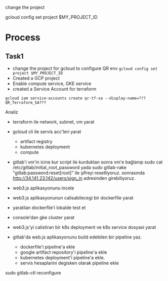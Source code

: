 

change the project 

gcloud config set project $MY_PROJECT_ID

# Process 
## Task1
- change the project for gcloud to configure QR env 
`gcloud config set project $MY_PROJECT_ID`
- Created a GCP project
- Enable compute service, GKE service 
- created a Service Account for terraform 

`gcloud iam service-accounts create qr-tf-sa --display-name=???QR_Terraform_SA???`






Analiz
- terraform ile network, subnet, vm yarat
- gcloud cli ile servis acc'leri yarat
	- artifact registry
	- kubernetes deployment 
	- compute

- gitlab'i vm'in icine kur
script ile kurduktan sonra vm'e bağlanıp 
sudo cat /etc/gitlab/initial_root_password yada sudo gitlab-rake "gitlab:password:reset[root]"  ile şifreyi resetliyoruz. 
sonrasında http://34.141.23.142/users/sign_in adresinden girebiliyoruz. 




- web3.js aplikasyonunu incele
- web3.js aplikasyonunun calisabilecegi bir dockerfile yarat
- yaratilan dockerfile'i lokalde test et


- console'dan  gke cluster yarat
- web3.js'yi calistiran bir k8s deployment ve k8s service dosyasi yarat

- gitlab'da web.js aplikasyonunu build edebilen bir pipeline yaz.
	- dockerfile'i pipeline'a ekle
	- google artifact repository'i pipeline'a ekle 
	- kubernetes deployment'i pipeline'a ekle.
	- servis hesaplarini degisken olarak pipeline ekle

sudo gitlab-ctl reconfigure